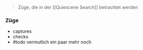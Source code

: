 > Züge, die in der [[Quiescene Search]] betrachtet werden

### Züge
- captures
- checks
- #todo vermutlich ein paar mehr noch